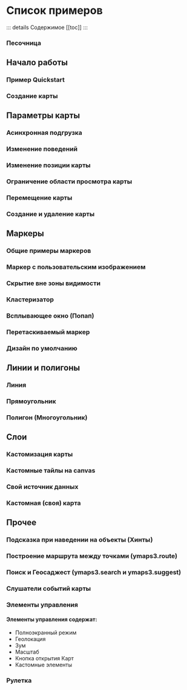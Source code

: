# Список примеров

::: details Содержимое
[[toc]]
:::

### [Песочница](/examples/playground)

## Начало работы

### [Пример Quickstart](/guide/quickstart.html)
### [Создание карты](map/basics)

## Параметры карты

### [Асинхронная подгрузка](map/async-api-load)
### [Изменение поведений](map/behaviors)
### [Изменение позиции карты](map/camera)
### [Ограничение области просмотра карты](map/restrict-view-area)
### [Перемещение карты](map/moving)
### [Создание и удаление карты](map/create-and-delete)

## Маркеры

### [Общие примеры маркеров](objects/placemark)
### [Маркер с пользовательским изображением](objects/marker-custom-icon)
### [Скрытие вне зоны видимости](objects/hide-markers)
### [Кластеризатор](objects/clusterer)
### [Всплывающее окно (Попап)](objects/marker-popup)
### [Перетаскиваемый маркер](objects/draggable-marker)
### [Дизайн по умолчанию](objects/default-marker)

## Линии и полигоны

### [Линия](objects/line)
### [Прямоугольник](objects/rectangle)
### [Полигон (Многоугольник)](objects/polygon)

## Слои
### [Кастомизация карты](layers/customization)
### [Кастомные тайлы на canvas](layers/canvas-tiles)
### [Свой источник данных](layers/custom-map-type)
### [Кастомная (своя) карта](layers/custom-map)

## Прочее
### [Подсказка при наведении на объекты (Хинты)](objects/hints)
### [Построение маршрута между точками (ymaps3.route)](objects/route)
### [Поиск и Геосаджест (ymaps3.search и ymaps3.suggest)](objects/search)
### [Слушатели событий карты](map/events)
### [Элементы управления](map/controls)
#### Элементы управления содержат:
- Полноэкранный режим
- Геолокация
- Зум
- Масштаб
- Кнопка открытия Карт
- Кастомные элементы

### [Рулетка](objects/ruler)

<style>
a {
    text-decoration: none !important;
}
</style>
